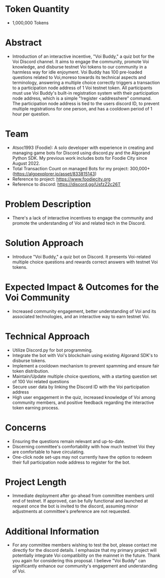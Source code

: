 
# Token Quantity
- 1,000,000 Tokens

# Abstract
- Introduction of an interactive incentive, "Voi Buddy," a quiz bot for the Voi Discord channel. It aims to engage the community, promote Voi knowledge, and disburse testnet Voi tokens to our community in a harmless way for idle enjoyment. Voi Buddy has 100 pre-loaded questions related to Voi,moreso towards its technical aspects and terminology, answering a multiple choice correctly triggers a transaction to a participation node address of 1 Voi testnet token. All participants must use Voi Buddy's built-in registration system with their participation node address, which is a simple "!register <addresshere" command. The participation node address is tied to the users discord ID, to prevent multiple registrations for one person, and has a cooldown period of 1 hour per question.

# Team
- Atsoc1993 (Foodie): A solo developer with experience in creating and managing game bots for Discord using discord.py and the Algorand Python SDK. My previous work includes bots for Foodie City since August 2022.
- Total Transaction Count on managed Bots for my project: 300,000+ (https://algoexplorer.io/asset/833815143)
- Reference to project: https://www.foodiecity.org
- Reference to discord: https://discord.gg/UsfzZ2c26T

# Problem Description
- There's a lack of interactive incentives to engage the community and promote the understanding of Voi and related tech in the Discord.

# Solution Approach
- Introduce "Voi Buddy," a quiz bot on Discord. It presents Voi-related multiple choice questions and rewards correct answers with testnet Voi tokens.


# Expected Impact & Outcomes for the Voi Community
- Increased community engagement, better understanding of Voi and its associated technologies, and an interactive way to earn testnet Voi.

# Technical Approach
- Utilize Discord.py for bot programming.
- Integrate the bot with Voi's blockchain using existing Algorand SDK's to disburse tokens.
- Implement a cooldown mechanism to prevent spamming and ensure fair token distribution.
- Maintain/Update multiple choice questions, with a starting question set of 100 Voi related questions
- Secure user data by linking the Discord ID with the Voi participation address
- High user engagement in the quiz, increased knowledge of Voi among community members, and positive feedback regarding the interactive token earning process.

# Concerns
- Ensuring the questions remain relevant and up-to-date.
- Discerning committee's comfortability with how much testnet Voi they are comfortable to have circulating.
- One-click node set-ups may not currently have the option to redeem their full participation node address to register for the bot.

# Project Length
- Immediate deployment after go-ahead from committee members until end of testnet. If approved, can be fully functional and launched at request once the bot is invited to the discord, assuming minor adjustments at committee's preference are not requested.

# Additional Information
- For any committee members wishing to test the bot, please contact me directly for the discord details. I emphasize that my primary project will potentially integrate Voi compatibility on the mainnet in the future. Thank you again for considering this proposal. I believe "Voi Buddy" can significantly enhance our community's engagement and understanding of Voi.
